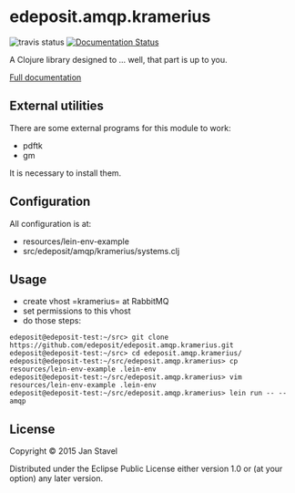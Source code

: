 # edeposit.amqp.kramerius
![travis status](https://travis-ci.org/edeposit/edeposit.amqp.kramerius.png)
[![Documentation Status](https://readthedocs.org/projects/edeposit-amqp-kramerius/badge/?version=latest)](https://readthedocs.org/projects/edeposit-amqp-kramerius/?badge=latest)

A Clojure library designed to ... well, that part is up to you.

[Full documentation](http://edeposit-amqp-kramerius.readthedocs.org/en/latest/)

## External utilities

There are some external programs for this module to work:

- pdftk
- gm

It is necessary to install them.

## Configuration

All configuration is at:

- resources/lein-env-example
- src/edeposit/amqp/kramerius/systems.clj

## Usage

- create vhost =kramerius= at RabbitMQ
- set permissions to this vhost 
- do those steps:

```
edeposit@edeposit-test:~/src> git clone https://github.com/edeposit/edeposit.amqp.kramerius.git
edeposit@edeposit-test:~/src> cd edeposit.amqp.kramerius/
edeposit@edeposit-test:~/src/edeposit.amqp.kramerius> cp resources/lein-env-example .lein-env
edeposit@edeposit-test:~/src/edeposit.amqp.kramerius> vim resources/lein-env-example .lein-env
edeposit@edeposit-test:~/src/edeposit.amqp.kramerius> lein run -- --amqp
```

## License

Copyright © 2015 Jan Stavel

Distributed under the Eclipse Public License either version 1.0 or (at
your option) any later version.
